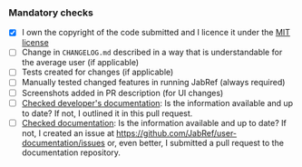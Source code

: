 <!-- 
Describe the changes you have made here: what, why, ... 
Link the issue that will be closed, e.g., "Closes #333".
If your PR closes a koppor issue, link it using its URL, e.g., "Closes https://github.com/koppor/jabref/issues/47".
"Closes" is a keyword GitHub uses to link PRs with issues; do not change it.
Don't reference an issue in the PR title because GitHub does not support auto-linking there.
-->

### Mandatory checks

<!-- 
- Go through the list below. Please don't remove any items.
- [x] done; [ ] not done / not applicable
-->

- [x] I own the copyright of the code submitted and I licence it under the [MIT license](https://github.com/JabRef/jabref/blob/main/LICENSE)
- [ ] Change in `CHANGELOG.md` described in a way that is understandable for the average user (if applicable)
- [ ] Tests created for changes (if applicable)
- [ ] Manually tested changed features in running JabRef (always required)
- [ ] Screenshots added in PR description (for UI changes)
- [ ] [Checked developer's documentation](https://devdocs.jabref.org/): Is the information available and up to date? If not, I outlined it in this pull request.
- [ ] [Checked documentation](https://docs.jabref.org/): Is the information available and up to date? If not, I created an issue at <https://github.com/JabRef/user-documentation/issues> or, even better, I submitted a pull request to the documentation repository.
